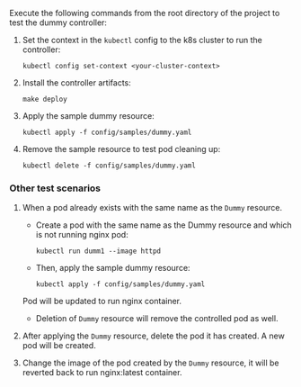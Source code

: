 Execute the following commands from the root directory of the project to test the dummy controller:

1. Set the context in the `kubectl` config to the k8s cluster to run the controller:
    ```
    kubectl config set-context <your-cluster-context>
    ```

2. Install the controller artifacts:
    ```
    make deploy
    ```

3. Apply the sample dummy resource:
    ```
    kubectl apply -f config/samples/dummy.yaml 
    ```

4. Remove the sample resource to test pod cleaning up:
    ```
    kubectl delete -f config/samples/dummy.yaml 
    ```
### Other test scenarios

1. When a pod already exists with the same name as the `Dummy` resource.

    * Create a pod with the same name as the Dummy resource and which is not running nginx pod:
        ```
        kubectl run dumm1 --image httpd
        ```
    * Then, apply the sample dummy resource:
        ```
        kubectl apply -f config/samples/dummy.yaml 
        ```
    Pod will be updated to run nginx container.

    * Deletion of `Dummy` resource will remove the controlled pod as well.

2. After applying the `Dummy` resource, delete the pod it has created. A new pod will be created. 

3. Change the image of the pod created by the `Dummy` resource, it will be reverted back to run nginx:latest container.
